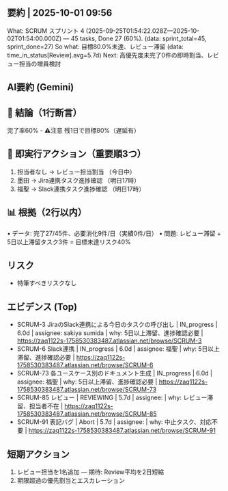 ## 要約 | 2025-10-01 09:56
What: SCRUM スプリント 4 (2025-09-25T01:54:22.028Z—2025-10-02T01:54:00.000Z) — 45 tasks, Done 27 (60%). (data: sprint_total=45, sprint_done=27)
So what: 目標80.0%未達、レビュー滞留 (data: time_in_status[Review].avg=5.7d)
Next: 高優先度未完了0件の即時割当、レビュー担当の増員検討

## AI要約 (Gemini)

## 🎯 結論（1行断言）
完了率60% - ⚠️注意 残1日で目標80%（遅延有）

## 🚨 即実行アクション（重要順3つ）
1. 担当者なし → レビュー担当割当 （今日中）
2. 墨田 → Jira連携タスク進捗確認 （明日17時）
3. 福聖 → Slack連携タスク進捗確認 （明日17時）

## 📊 根拠（2行以内）
• データ: 完了27/45件、必要消化9件/日（実績0件/日）
• 問題: レビュー滞留 + 5日以上滞留タスク3件 = 目標未達リスク40%

## リスク
- 特筆すべきリスクなし

## エビデンス (Top)
- SCRUM-3 JiraのSlack連携による今日のタスクの呼び出し | IN_progress | 6.0d | assignee: sakiya sumida | why: 5日以上滞留、進捗確認必要 | https://zaq1122s-1758530383487.atlassian.net/browse/SCRUM-3
- SCRUM-6 Slack連携 | IN_progress | 6.0d | assignee: 福聖 | why: 5日以上滞留、進捗確認必要 | https://zaq1122s-1758530383487.atlassian.net/browse/SCRUM-6
- SCRUM-73 各ユースケース別のドキュメント生成 | IN_progress | 6.0d | assignee: 福聖 | why: 5日以上滞留、進捗確認必要 | https://zaq1122s-1758530383487.atlassian.net/browse/SCRUM-73
- SCRUM-85 レビュー | REVIEWING | 5.7d | assignee:  | why: レビュー滞留、担当者不在 | https://zaq1122s-1758530383487.atlassian.net/browse/SCRUM-85
- SCRUM-91 表記バグ | Abort | 5.7d | assignee:  | why: 中止タスク、対応不要 | https://zaq1122s-1758530383487.atlassian.net/browse/SCRUM-91

## 短期アクション
1) レビュー担当を1名追加 — 期待: Review平均を2日短縮
2) 期限超過の優先割当とエスカレーション